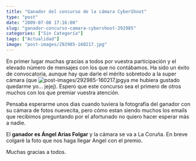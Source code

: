 ```yaml
---
title: "Ganador del concurso de la cámara CyberShoot"
type: "post"
date: "2009-07-08 17:16:00"
slug: "ganador-concurso-camara-cybershoot-292985"
categories: ["Sin Categoría"]
tags: ["Actualidad"]
image: "post-images/292985-160217.jpg"
---
```


En primer lugar muchas gracias a todos por vuestra participación y el elevado número de mensajes con los que no contábamos. Ha sido un éxito de convocatoria, aunque hay que darle el mérito sobretodo a la super cámara (que ![post-images/292985-160217.jpg](post-images/292985-160217.jpg "post-images/292985-160217.jpg")ya me hubiera gustado quedarme yo... jejej). Espero que este concurso sea el primero de otros muchos con los que premiar vuestra atención.

Pensaba esperarme unos dias cuando tuviera la fotografía del ganador con su cámara de fotos nuevecita, pero cómo estan siendo muchos los emails que recibimos preguntando por el afortunado no quiero hacer esperar más a nadie.

El **ganador es Ángel Arias Folgar** y la cámara se va a La Coruña. En breve colgaré la foto que nos haga llegar Angel con el premio.

Muchas gracias a todos.